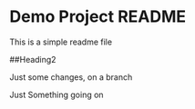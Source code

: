 # Demo Project README
This is a simple readme file

##Heading2

Just some changes, on a branch

Just Something going on
